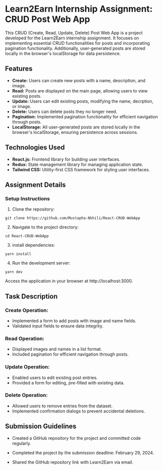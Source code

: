 # Learn2Earn Internship Assignment: CRUD Post Web App

This CRUD (Create, Read, Update, Delete) Post Web App is a project developed for the Learn2Earn internship assignment. It focuses on implementing essential CRUD functionalities for posts and incorporating pagination functionality. Additionally, user-generated posts are stored locally in the browser's localStorage for data persistence.

## Features

- **Create:** Users can create new posts with a name, description, and image.
- **Read:** Posts are displayed on the main page, allowing users to view existing posts.
- **Update:** Users can edit existing posts, modifying the name, decrption, or image.
- **Delete:** Users can delete posts they no longer need.
- **Pagination:** Implemented pagination functionality for efficient navigation through posts.
- **LocalStorage:** All user-generated posts are stored locally in the browser's localStorage, ensuring persistence across sessions.

## Technologies Used

- **React.js:** Frontend library for building user interfaces.
- **Redux:** State management library for managing application state.
- **Tailwind CSS:** Utility-first CSS framework for styling user interfaces.

## Assignment Details

### Setup Instructions

1. Clone the repository:

```
git clone https://github.com/Mustapha-Nkhili/React-CRUD-WebApp
```

2. Navigate to the project directory:

```
cd React-CRUD-WebApp
```

3. install dependencies:

```
yarn install
```

4. Run the development server:

```
yarn dev
```

Access the application in your browser at http://localhost:3000.

## Task Description

### Create Operation:

- Implemented a form to add posts with image and name fields.
- Validated input fields to ensure data integrity.

### Read Operation:

- Displayed images and names in a list format.
- Included pagination for efficient navigation through posts.

### Update Operation:

- Enabled users to edit existing post entries.
- Provided a form for editing, pre-filled with existing data.

### Delete Operation:

- Allowed users to remove entries from the dataset.
- Implemented confirmation dialogs to prevent accidental deletions.

## Submission Guidelines

- Created a GitHub repository for the project and committed code regularly.

- Completed the project by the submission deadline: February 29, 2024.

- Shared the GitHub repository link with Learn2Earn via email.
